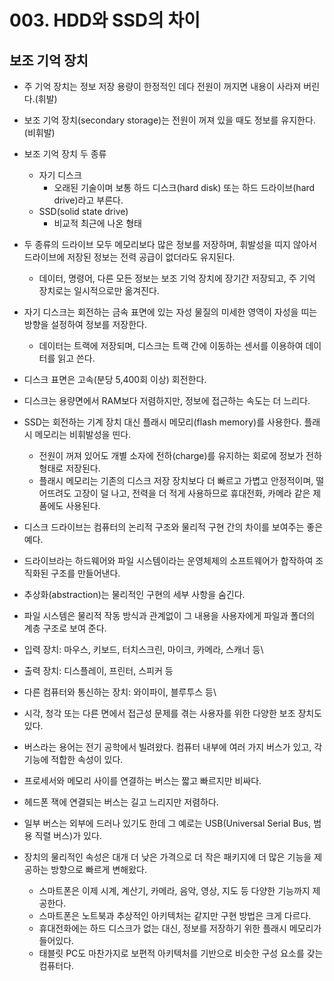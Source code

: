 # 003. HDD와 SSD의 차이

## 보조 기억 장치

- 주 기억 장치는 정보 저장 용량이 한정적인 데다 전원이 꺼지면 내용이 사라져 버린다.(휘발)
- 보조 기억 장치(secondary storage)는 전원이 꺼져 있을 때도 정보를 유지한다.(비휘발)

- 보조 기억 장치 두 종류

  - 자기 디스크
    - 오래된 기술이며 보통 하드 디스크(hard disk) 또는 하드 드라이브(hard drive)라고 부른다.
  - SSD(solid state drive)
    - 비교적 최근에 나온 형태

- 두 종류의 드라이브 모두 메모리보다 많은 정보를 저장하며, 휘발성을 띠지 않아서 드라이브에 저장된 정보는 전력 공급이 없더라도 유지된다.

  - 데이터, 명령어, 다른 모든 정보는 보조 기억 장치에 장기간 저장되고, 주 기억 장치로는 일시적으로만 옮겨진다.

- 자기 디스크는 회전하는 금속 표면에 있는 자성 물질의 미세한 영역이 자성을 띠는 방향을 설정하여 정보를 저장한다.

  - 데이터는 트랙에 저장되며, 디스크는 트랙 간에 이동하는 센서를 이용하여 데이터를 읽고 쓴다.

- 디스크 표면은 고속(분당 5,400회 이상) 회전한다.

- 디스크는 용량면에서 RAM보다 저렴하지만, 정보에 접근하는 속도는 더 느리다.

- SSD는 회전하는 기계 장치 대신 플래시 메모리(flash memory)를 사용한다. 플래시 메모리는 비휘발성을 띤다.

  - 전원이 꺼져 있어도 개별 소자에 전하(charge)를 유지하는 회로에 정보가 전하 형태로 저장된다.
  - 플래시 메모리는 기존의 디스크 저장 장치보다 더 빠르고 가볍고 안정적이며, 떨어뜨려도 고장이 덜 나고, 전력을 더 적게 사용하므로 휴대전화, 카메라 같은 제품에도 사용된다.

- 디스크 드라이브는 컴퓨터의 논리적 구조와 물리적 구현 간의 차이를 보여주는 좋은 예다.

- 드라이브라는 하드웨어와 파일 시스템이라는 운영체제의 소프트웨어가 합작하여 조직화된 구조를 만들어낸다.

- 추상화(abstraction)는 물리적인 구현의 세부 사항을 숨긴다.

- 파일 시스템은 물리적 작동 방식과 관계없이 그 내용을 사용자에게 파일과 폴더의 계층 구조로 보여 준다.

- 입력 장치: 마우스, 키보드, 터치스크린, 마이크, 카메라, 스캐너 등\

- 출력 장치: 디스플레이, 프린터, 스피커 등

- 다른 컴퓨터와 통신하는 장치: 와이파이, 블루투스 등\

- 시각, 청각 또는 다른 면에서 접근성 문제를 겪는 사용자를 위한 다양한 보조 장치도 있다.

- 버스라는 용어는 전기 공학에서 빌려왔다. 컴퓨터 내부에 여러 가지 버스가 있고, 각 기능에 적합한 속성이 있다.

- 프로세서와 메모리 사이를 연결하는 버스는 짧고 빠르지만 비싸다.

- 헤드폰 잭에 연결되는 버스는 길고 느리지만 저렴하다.

- 일부 버스는 외부에 드러나 있기도 한데 그 예로는 USB(Universal Serial Bus, 범용 직렬 버스)가 있다.

- 장치의 물리적인 속성은 대개 더 낮은 가격으로 더 작은 패키지에 더 많은 기능을 제공하는 방향으로 빠르게 변해왔다.
  - 스마트폰은 이제 시계, 계산기, 카메라, 음악, 영상, 지도 등 다양한 기능까지 제공한다.
  - 스마트폰은 노트북과 추상적인 아키텍처는 같지만 구현 방법은 크게 다르다.
  - 휴대전화에는 하드 디스크가 없는 대신, 정보를 저장하기 위한 플래시 메모리가 들어있다.
  - 태블릿 PC도 마찬가지로 보편적 아키텍처를 기반으로 비슷한 구성 요소를 갖는 컴퓨터다.
